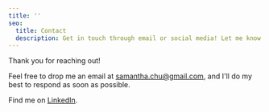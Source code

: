 ```yaml
---
title: ''
seo:
  title: Contact
  description: Get in touch through email or social media! Let me know how I can help.
---
```


Thank you for reaching out!

Feel free to drop me an email at [samantha.chu@gmail.com](mailto:samantha.chu@gmail.com), and I'll do my best to respond as soon as possible.

Find me on  [LinkedIn](https://www.linkedin.com/in/samantha-chu/).
